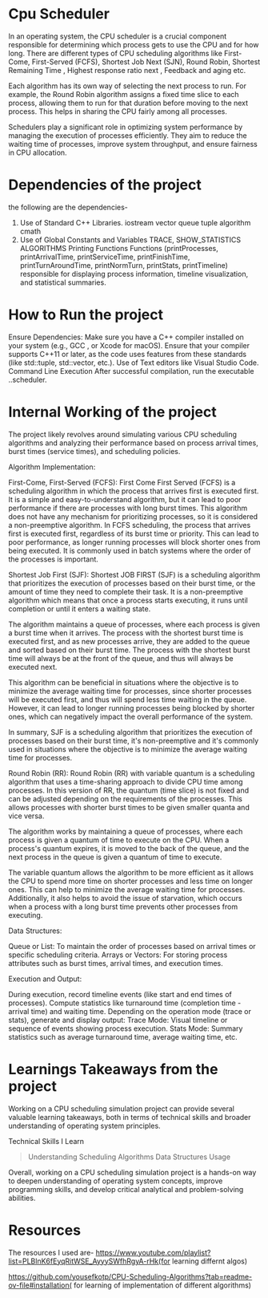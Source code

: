 # Cpu Scheduler
In an operating system, the CPU scheduler is a crucial component responsible for determining which process gets to use the CPU and for how long. There are different types of CPU scheduling algorithms like First-Come, First-Served (FCFS), Shortest Job Next (SJN), Round Robin, Shortest Remaining Time , Highest response ratio next , Feedback and aging etc.

Each algorithm has its own way of selecting the next process to run. For example, the Round Robin algorithm assigns a fixed time slice to each process, allowing them to run for that duration before moving to the next process. This helps in sharing the CPU fairly among all processes.

Schedulers play a significant role in optimizing system performance by managing the execution of processes efficiently. They aim to reduce the waiting time of processes, improve system throughput, and ensure fairness in CPU allocation. 
# Dependencies of the project
the following are the dependencies-
1) Use of Standard C++ Libraries.
iostream
vector
queue
tuple
algorithm
cmath
2) Use of Global Constants and Variables
TRACE, SHOW_STATISTICS
ALGORITHMS
Printing Functions
Functions (printProcesses, printArrivalTime, printServiceTime, printFinishTime, printTurnAroundTime, printNormTurn, printStats, printTimeline) responsible for displaying process information, timeline visualization, and statistical summaries.

# How to Run the project
Ensure Dependencies:
Make sure you have a C++ compiler installed on your system (e.g., GCC , or Xcode for macOS).
Ensure that your compiler supports C++11 or later, as the code uses features from these standards (like std::tuple, std::vector, etc.).
Use of Text editors like Visual Studio Code.
Command Line Execution
After successful compilation, run the executable ..scheduler.

# Internal Working of the project
The project likely revolves around simulating various CPU scheduling algorithms and analyzing their performance based on process arrival times, burst times (service times), and scheduling policies.

Algorithm Implementation:

First-Come, First-Served (FCFS):
First Come First Served (FCFS) is a scheduling algorithm in which the process that arrives first is executed first. It is a simple and easy-to-understand algorithm, but it can lead to poor performance if there are processes with long burst times. This algorithm does not have any mechanism for prioritizing processes, so it is considered a non-preemptive algorithm. In FCFS scheduling, the process that arrives first is executed first, regardless of its burst time or priority. This can lead to poor performance, as longer running processes will block shorter ones from being executed. It is commonly used in batch systems where the order of the processes is important.

Shortest Job First (SJF): 
Shortest JOB FIRST (SJF) is a scheduling algorithm that prioritizes the execution of processes based on their burst time, or the amount of time they need to complete their task. It is a non-preemptive algorithm which means that once a process starts executing, it runs until completion or until it enters a waiting state.

The algorithm maintains a queue of processes, where each process is given a burst time when it arrives. The process with the shortest burst time is executed first, and as new processes arrive, they are added to the queue and sorted based on their burst time. The process with the shortest burst time will always be at the front of the queue, and thus will always be executed next.

This algorithm can be beneficial in situations where the objective is to minimize the average waiting time for processes, since shorter processes will be executed first, and thus will spend less time waiting in the queue. However, it can lead to longer running processes being blocked by shorter ones, which can negatively impact the overall performance of the system.

In summary, SJF is a scheduling algorithm that prioritizes the execution of processes based on their burst time, it's non-preemptive and it's commonly used in situations where the objective is to minimize the average waiting time for processes.

Round Robin (RR):
Round Robin (RR) with variable quantum is a scheduling algorithm that uses a time-sharing approach to divide CPU time among processes. In this version of RR, the quantum (time slice) is not fixed and can be adjusted depending on the requirements of the processes. This allows processes with shorter burst times to be given smaller quanta and vice versa.

The algorithm works by maintaining a queue of processes, where each process is given a quantum of time to execute on the CPU. When a process's quantum expires, it is moved to the back of the queue, and the next process in the queue is given a quantum of time to execute.

The variable quantum allows the algorithm to be more efficient as it allows the CPU to spend more time on shorter processes and less time on longer ones. This can help to minimize the average waiting time for processes. Additionally, it also helps to avoid the issue of starvation, which occurs when a process with a long burst time prevents other processes from executing.

Data Structures:

Queue or List: To maintain the order of processes based on arrival times or specific scheduling criteria.
Arrays or Vectors: For storing process attributes such as burst times, arrival times, and execution times.

Execution and Output:

During execution, record timeline events (like start and end times of processes).
Compute statistics like turnaround time (completion time - arrival time) and waiting time.
Depending on the operation mode (trace or stats), generate and display output:
Trace Mode: Visual timeline or sequence of events showing process execution.
Stats Mode: Summary statistics such as average turnaround time, average waiting time, etc.

# Learnings Takeaways from the project
Working on a CPU scheduling simulation project can provide several valuable learning takeaways, both in terms of technical skills and broader understanding of operating system principles. 

Technical Skills I Learn
> Understanding Scheduling Algorithms
> Data Structures Usage

Overall, working on a CPU scheduling simulation project is a hands-on way to deepen understanding of operating system concepts, improve programming skills, and develop critical analytical and problem-solving abilities. 

# Resources
The resources I used are-
https://www.youtube.com/playlist?list=PLBlnK6fEyqRitWSE_AyyySWfhRgyA-rHk(for learning differnt algos)

https://github.com/yousefkotp/CPU-Scheduling-Algorithms?tab=readme-ov-file#installation( for learning of implementation of different algorithms)

